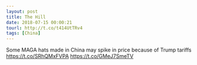 ```yaml
---
layout: post
title: The Hill
date: 2018-07-15 00:00:21
tourl: http://t.co/t414UtTRv4
tags: [China]
---
```

Some MAGA hats made in China may spike in price because of Trump tariffs https://t.co/SRhQMxFVPA https://t.co/GMeJ7SmeTV